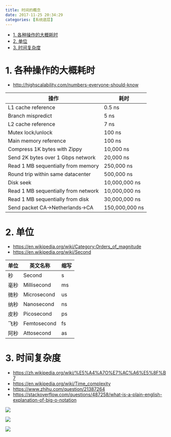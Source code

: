 ```yaml
---
title: 时间的概念
date: 2017-11-25 20:34:29
categories: [系统底层]
---
```


<!-- TOC -->

- [1. 各种操作的大概耗时](#1-各种操作的大概耗时)
- [2. 单位](#2-单位)
- [3. 时间复杂度](#3-时间复杂度)

<!-- /TOC -->

<a id="markdown-1-各种操作的大概耗时" name="1-各种操作的大概耗时"></a>
# 1. 各种操作的大概耗时

* http://highscalability.com/numbers-everyone-should-know

操作|耗时
-|-
L1 cache reference|0.5 ns
Branch mispredict	|5 ns
L2 cache reference|	7 ns
Mutex lock/unlock	|100 ns
Main memory reference	|100 ns
Compress 1K bytes with Zippy	|10,000 ns
Send 2K bytes over 1 Gbps network	|20,000 ns
Read 1 MB sequentially from memory|	250,000 ns
Round trip within same datacenter	|500,000 ns
Disk seek	|10,000,000 ns
Read 1 MB sequentially from network	|10,000,000 ns
Read 1 MB sequentially from disk	|30,000,000 ns
Send packet CA→Netherlands→CA	|150,000,000 ns

<a id="markdown-2-单位" name="2-单位"></a>
# 2. 单位

* https://en.wikipedia.org/wiki/Category:Orders_of_magnitude
* https://en.wikipedia.org/wiki/Second


单位|英文名称|缩写
-|-|-
秒	|Second	|s
毫秒|Millisecond	|ms
微秒|	Microsecond	|us
纳秒|	Nanosecond|	ns
皮秒|	Picosecond|	ps
飞秒|	Femtosecond	|fs
阿秒	|Attosecond	|as


<a id="markdown-3-时间复杂度" name="3-时间复杂度"></a>
# 3. 时间复杂度

* https://zh.wikipedia.org/wiki/%E5%A4%A7O%E7%AC%A6%E5%8F%B7
* https://en.wikipedia.org/wiki/Time_complexity
* https://www.zhihu.com/question/21387264
* https://stackoverflow.com/questions/487258/what-is-a-plain-english-explanation-of-big-o-notation

![](https://pic1.zhimg.com/v2-a1387c0df75b3bc0fc81285efd0fed70_r.jpg)

![](https://pic2.zhimg.com/v2-8c710914a7d092296dd4c2eadb525dcd_r.jpg)

![](https://i.stack.imgur.com/WcBRI.png)
